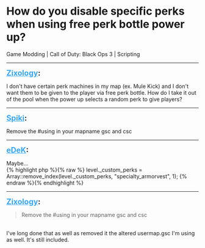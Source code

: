 # How do you disable specific perks when using free perk bottle power up?
Game Modding | Call of Duty: Black Ops 3 | Scripting

---
<strong style="font-size: 1.4em;"><span style="text-decoration: underline;text-decoration-color: #34a7f9;"><span style="color:#34a7f9;">Zixology</span></span>:</strong>

<p>I don&#39;t have certain perk machines in my map (ex. Mule Kick) and I don&#39;t want them to be given to the player via free perk bottle. How do I take it out of the pool when the power up selects a random perk to give players?</p>

---
<strong style="font-size: 1.4em;"><span style="text-decoration: underline;text-decoration-color: #34a7f9;"><span style="color:#34a7f9;">Spiki</span></span>:</strong>

<p>Remove the #using in your mapname gsc and csc</p>

---
<strong style="font-size: 1.4em;"><span style="text-decoration: underline;text-decoration-color: #34a7f9;"><span style="color:#34a7f9;">eDeK</span></span>:</strong>

<p>Maybe...<br />{% highlight php %}{% raw %}
level._custom_perks = Array::remove_index(level._custom_perks, "specialty_armorvest", 1);
{% endraw %}{% endhighlight %}
</p>

---
<strong style="font-size: 1.4em;"><span style="text-decoration: underline;text-decoration-color: #34a7f9;"><span style="color:#34a7f9;">Zixology</span></span>:</strong>

<p><blockquote>Remove the #using in your mapname gsc and csc<br /></blockquote><br />I&#39;ve long done that as well as removed it the altered usermap.gsc I&#39;m using as well. It&#39;s still included.</p>
